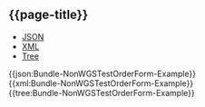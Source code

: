 ## {{page-title}}

<div class="nhsd-!t-margin-bottom-6">
  <ul class="nav nav-tabs" role="tablist">
        <li role="presentation" class="active">
            <a href="#JSON-B-NWTOF-E" role="tab" data-toggle="tab">JSON</a>
        </li>
         <li role="presentation">
            <a href="#XML-B-NWTOF-E" role="tab" data-toggle="tab">XML</a>
        </li>
        <li role="presentation">
            <a href="#Tree-B-NWTOF-E" role="tab" data-toggle="tab">Tree</a>
        </li>
  </ul>
    
  <div class="tab-content snippet">
    <div id="JSON-B-NWTOF-E" role="tabpanel" class="tab-pane active">
{{json:Bundle-NonWGSTestOrderForm-Example}}
    </div>
    <div id="XML-B-NWTOF-E" role="tabpanel" class="tab-pane">
{{xml:Bundle-NonWGSTestOrderForm-Example}}
    </div>
    <div id="Tree-B-NWTOF-E" role="tabpanel" class="tab-pane">
{{tree:Bundle-NonWGSTestOrderForm-Example}}
    </div>
  </div>
</div>